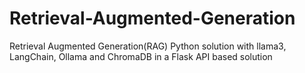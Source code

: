 # Retrieval-Augmented-Generation
Retrieval Augmented Generation(RAG) Python solution with llama3, LangChain, Ollama and ChromaDB in a Flask API based solution
